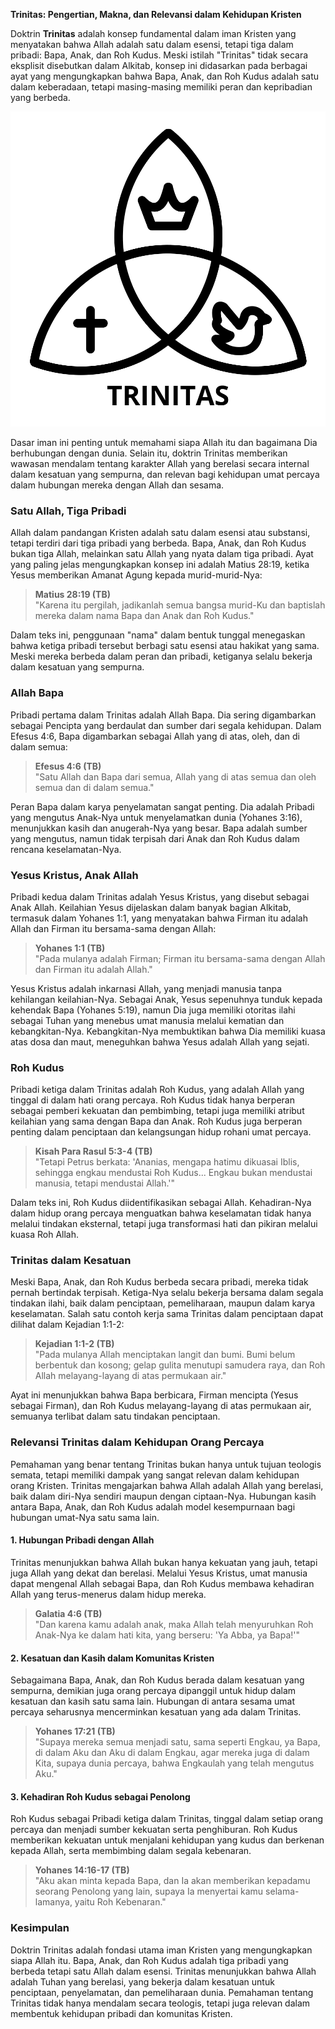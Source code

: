 **Trinitas: Pengertian, Makna, dan Relevansi dalam Kehidupan Kristen**

Doktrin **Trinitas** adalah konsep fundamental dalam iman Kristen yang menyatakan bahwa Allah adalah satu dalam esensi, tetapi tiga dalam pribadi: Bapa, Anak, dan Roh Kudus. Meski istilah "Trinitas" tidak secara eksplisit disebutkan dalam Alkitab, konsep ini didasarkan pada berbagai ayat yang mengungkapkan bahwa Bapa, Anak, dan Roh Kudus adalah satu dalam keberadaan, tetapi masing-masing memiliki peran dan kepribadian yang berbeda.

![ilustrasi gambaran konsep trinitas](konten/img/konsep/trinitas.svg)

Dasar iman ini penting untuk memahami siapa Allah itu dan bagaimana Dia berhubungan dengan dunia. Selain itu, doktrin Trinitas memberikan wawasan mendalam tentang karakter Allah yang berelasi secara internal dalam kesatuan yang sempurna, dan relevan bagi kehidupan umat percaya dalam hubungan mereka dengan Allah dan sesama.

### Satu Allah, Tiga Pribadi

Allah dalam pandangan Kristen adalah satu dalam esensi atau substansi, tetapi terdiri dari tiga pribadi yang berbeda. Bapa, Anak, dan Roh Kudus bukan tiga Allah, melainkan satu Allah yang nyata dalam tiga pribadi. Ayat yang paling jelas mengungkapkan konsep ini adalah Matius 28:19, ketika Yesus memberikan Amanat Agung kepada murid-murid-Nya:

> **Matius 28:19 (TB)**  
> "Karena itu pergilah, jadikanlah semua bangsa murid-Ku dan baptislah mereka dalam nama Bapa dan Anak dan Roh Kudus."

Dalam teks ini, penggunaan "nama" dalam bentuk tunggal menegaskan bahwa ketiga pribadi tersebut berbagi satu esensi atau hakikat yang sama. Meski mereka berbeda dalam peran dan pribadi, ketiganya selalu bekerja dalam kesatuan yang sempurna.

### Allah Bapa

Pribadi pertama dalam Trinitas adalah Allah Bapa. Dia sering digambarkan sebagai Pencipta yang berdaulat dan sumber dari segala kehidupan. Dalam Efesus 4:6, Bapa digambarkan sebagai Allah yang di atas, oleh, dan di dalam semua:

> **Efesus 4:6 (TB)**  
> "Satu Allah dan Bapa dari semua, Allah yang di atas semua dan oleh semua dan di dalam semua."

Peran Bapa dalam karya penyelamatan sangat penting. Dia adalah Pribadi yang mengutus Anak-Nya untuk menyelamatkan dunia (Yohanes 3:16), menunjukkan kasih dan anugerah-Nya yang besar. Bapa adalah sumber yang mengutus, namun tidak terpisah dari Anak dan Roh Kudus dalam rencana keselamatan-Nya.

### Yesus Kristus, Anak Allah

Pribadi kedua dalam Trinitas adalah Yesus Kristus, yang disebut sebagai Anak Allah. Keilahian Yesus dijelaskan dalam banyak bagian Alkitab, termasuk dalam Yohanes 1:1, yang menyatakan bahwa Firman itu adalah Allah dan Firman itu bersama-sama dengan Allah:

> **Yohanes 1:1 (TB)**  
> "Pada mulanya adalah Firman; Firman itu bersama-sama dengan Allah dan Firman itu adalah Allah."

Yesus Kristus adalah inkarnasi Allah, yang menjadi manusia tanpa kehilangan keilahian-Nya. Sebagai Anak, Yesus sepenuhnya tunduk kepada kehendak Bapa (Yohanes 5:19), namun Dia juga memiliki otoritas ilahi sebagai Tuhan yang menebus umat manusia melalui kematian dan kebangkitan-Nya. Kebangkitan-Nya membuktikan bahwa Dia memiliki kuasa atas dosa dan maut, meneguhkan bahwa Yesus adalah Allah yang sejati.

### Roh Kudus

Pribadi ketiga dalam Trinitas adalah Roh Kudus, yang adalah Allah yang tinggal di dalam hati orang percaya. Roh Kudus tidak hanya berperan sebagai pemberi kekuatan dan pembimbing, tetapi juga memiliki atribut keilahian yang sama dengan Bapa dan Anak. Roh Kudus juga berperan penting dalam penciptaan dan kelangsungan hidup rohani umat percaya.

> **Kisah Para Rasul 5:3-4 (TB)**  
> "Tetapi Petrus berkata: 'Ananias, mengapa hatimu dikuasai Iblis, sehingga engkau mendustai Roh Kudus... Engkau bukan mendustai manusia, tetapi mendustai Allah.'"

Dalam teks ini, Roh Kudus diidentifikasikan sebagai Allah. Kehadiran-Nya dalam hidup orang percaya menguatkan bahwa keselamatan tidak hanya melalui tindakan eksternal, tetapi juga transformasi hati dan pikiran melalui kuasa Roh Allah.

### Trinitas dalam Kesatuan

Meski Bapa, Anak, dan Roh Kudus berbeda secara pribadi, mereka tidak pernah bertindak terpisah. Ketiga-Nya selalu bekerja bersama dalam segala tindakan ilahi, baik dalam penciptaan, pemeliharaan, maupun dalam karya keselamatan. Salah satu contoh kerja sama Trinitas dalam penciptaan dapat dilihat dalam Kejadian 1:1-2:

> **Kejadian 1:1-2 (TB)**  
> "Pada mulanya Allah menciptakan langit dan bumi. Bumi belum berbentuk dan kosong; gelap gulita menutupi samudera raya, dan Roh Allah melayang-layang di atas permukaan air."

Ayat ini menunjukkan bahwa Bapa berbicara, Firman mencipta (Yesus sebagai Firman), dan Roh Kudus melayang-layang di atas permukaan air, semuanya terlibat dalam satu tindakan penciptaan.

### Relevansi Trinitas dalam Kehidupan Orang Percaya

Pemahaman yang benar tentang Trinitas bukan hanya untuk tujuan teologis semata, tetapi memiliki dampak yang sangat relevan dalam kehidupan orang Kristen. Trinitas mengajarkan bahwa Allah adalah Allah yang berelasi, baik dalam diri-Nya sendiri maupun dengan ciptaan-Nya. Hubungan kasih antara Bapa, Anak, dan Roh Kudus adalah model kesempurnaan bagi hubungan umat-Nya satu sama lain.

#### 1. Hubungan Pribadi dengan Allah

Trinitas menunjukkan bahwa Allah bukan hanya kekuatan yang jauh, tetapi juga Allah yang dekat dan berelasi. Melalui Yesus Kristus, umat manusia dapat mengenal Allah sebagai Bapa, dan Roh Kudus membawa kehadiran Allah yang terus-menerus dalam hidup mereka.

> **Galatia 4:6 (TB)**  
> "Dan karena kamu adalah anak, maka Allah telah menyuruhkan Roh Anak-Nya ke dalam hati kita, yang berseru: 'Ya Abba, ya Bapa!'"

#### 2. Kesatuan dan Kasih dalam Komunitas Kristen

Sebagaimana Bapa, Anak, dan Roh Kudus berada dalam kesatuan yang sempurna, demikian juga orang percaya dipanggil untuk hidup dalam kesatuan dan kasih satu sama lain. Hubungan di antara sesama umat percaya seharusnya mencerminkan kesatuan yang ada dalam Trinitas.

> **Yohanes 17:21 (TB)**  
> "Supaya mereka semua menjadi satu, sama seperti Engkau, ya Bapa, di dalam Aku dan Aku di dalam Engkau, agar mereka juga di dalam Kita, supaya dunia percaya, bahwa Engkaulah yang telah mengutus Aku."

#### 3. Kehadiran Roh Kudus sebagai Penolong

Roh Kudus sebagai Pribadi ketiga dalam Trinitas, tinggal dalam setiap orang percaya dan menjadi sumber kekuatan serta penghiburan. Roh Kudus memberikan kekuatan untuk menjalani kehidupan yang kudus dan berkenan kepada Allah, serta membimbing dalam segala kebenaran.

> **Yohanes 14:16-17 (TB)**  
> "Aku akan minta kepada Bapa, dan Ia akan memberikan kepadamu seorang Penolong yang lain, supaya Ia menyertai kamu selama-lamanya, yaitu Roh Kebenaran."

### Kesimpulan

Doktrin Trinitas adalah fondasi utama iman Kristen yang mengungkapkan siapa Allah itu. Bapa, Anak, dan Roh Kudus adalah tiga pribadi yang berbeda tetapi satu Allah dalam esensi. Trinitas menunjukkan bahwa Allah adalah Tuhan yang berelasi, yang bekerja dalam kesatuan untuk penciptaan, penyelamatan, dan pemeliharaan dunia. Pemahaman tentang Trinitas tidak hanya mendalam secara teologis, tetapi juga relevan dalam membentuk kehidupan pribadi dan komunitas Kristen.